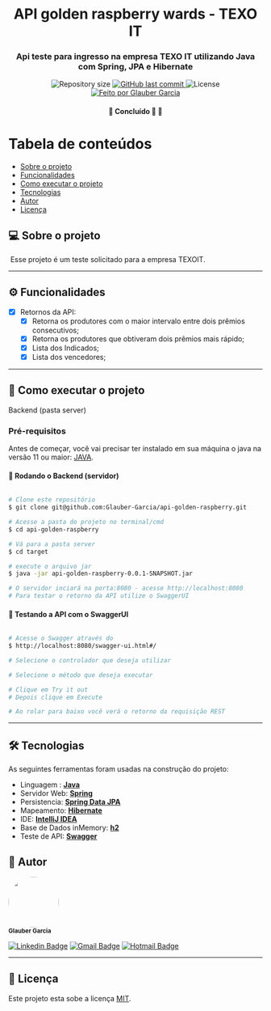 <h1 align="center">
    API golden raspberry wards - TEXO IT
</h1>

<h3 align="center">
    Api teste para ingresso na empresa TEXO IT utilizando Java com Spring, JPA e Hibernate
</h3>

<p align="center">
  <img alt="Repository size" src="https://img.shields.io/github/repo-size/Glauber-Garcia/api-golden-raspberry?style=for-the-badge&logo=appveyor">

  <a href="https://github.com/Glauber-Garcia/api-golden-raspberry/commits/master?style=for-the-badge&logo=appveyor">
    <img alt="GitHub last commit" src="https://img.shields.io/github/last-commit/Glauber-Garcia/api-golden-raspberry?style=for-the-badge&logo=appveyor">
  </a>

   <img alt="License" src="https://img.shields.io/badge/license-MIT-brightgreen?style=for-the-badge&logo=appveyor">

  <a href="https://rocketseat.com.br">
    <img alt="Feito por Glauber Garcia" src="https://img.shields.io/badge/feito%20por-Glauber Garcia-blue?style=for-the-badge&logo=appveyor">
  </a>



</p>

<h4 align="center">
	🚧   Concluído 🚀 🚧
</h4>

Tabela de conteúdos
=================
<!--ts-->
* [Sobre o projeto](#-sobre-o-projeto)
* [Funcionalidades](#-funcionalidades)
* [Como executar o projeto](#-como-executar-o-projeto)
* [Tecnologias](#-tecnologias)
* [Autor](#-autor)
* [Licença](#user-content--licença)
<!--te-->


## 💻 Sobre o projeto

️ Esse projeto é um teste solicitado para a empresa TEXOIT.

---

## ⚙️ Funcionalidades

- [x] Retornos da API:
    - [x] Retorna os produtores com o maior intervalo entre dois prêmios consecutivos;
    - [x] Retorna os produtores que obtiveram dois prêmios mais rápido;
    - [x] Lista dos Indicados;
    - [x] Lista dos vencedores;

---

## 🚀 Como executar o projeto

Backend (pasta server)

### Pré-requisitos

Antes de começar, você vai precisar ter instalado em sua máquina o java na versão 11 ou maior:
[JAVA](https://www.oracle.com/br/java/technologies/javase/jdk11-archive-downloads.html).

#### 🎲 Rodando o Backend (servidor)

```bash

# Clone este repositório
$ git clone git@github.com:Glauber-Garcia/api-golden-raspberry.git

# Acesse a pasta do projeto no terminal/cmd
$ cd api-golden-raspberry

# Vá para a pasta server
$ cd target

# execute o arquivo jar
$ java -jar api-golden-raspberry-0.0.1-SNAPSHOT.jar 

# O servidor inciará na porta:8080 - acesse http://localhost:8080 
# Para testar o retorno da API utilize o SwaggerUI

```
#### 🎲 Testando a API com o SwaggerUI
```bash

# Acesse o Swagger através do 
$ http://localhost:8080/swagger-ui.html#/

# Selecione o controlador que deseja utilizar

# Selecione o método que deseja executar

# Clique em Try it out
# Depois clique em Execute 

# Ao rolar para baixo você verá o retorno da requisição REST

```

---

## 🛠 Tecnologias

As seguintes ferramentas foram usadas na construção do projeto:

- Linguagem : **[Java](https://www.oracle.com/br/java/technologies/javase/jdk11-archive-downloads.html)**
- Servidor Web:  **[Spring](https://spring.io//)**
- Persistencia:  **[Spring Data JPA](https://spring.io/projects/spring-data-jpa)**
- Mapeamento:  **[Hibernate](https://hibernate.org/)**
- IDE:  **[IntelliJ IDEA](https://www.jetbrains.com/pt-br/idea/)**
- Base de Dados inMemory: **[h2](https://h2database.com/html/main.html)**
- Teste de API:  **[Swagger](https://swagger.io/)**



## 🦸 Autor


 <img style="border-radius: 50%;" src="https://avatars.githubusercontent.com/u/39419369?v=4" width="100px;" alt=""/>
 <br />
 <sub><b>Glauber Garcia</b></sub>
 <br />

[![Linkedin Badge](https://img.shields.io/badge/-Glauber-blue?style=flat-square&logo=Linkedin&logoColor=white&link=https://www.linkedin.com/in/glauber-lucas-garcia-correa-leite-33390b158/)](https://www.linkedin.com/in/glauber-lucas-garcia-correa-leite-33390b158/)
[![Gmail Badge](https://img.shields.io/badge/-glaubercorreagarcia@gmail.com-c14438?style=flat-square&logo=Gmail&logoColor=white&link=mailto:glaubercorreagarcia@gmail.com)](mailto:glaubercorreagarcia@gmail.com)
[![Hotmail Badge](https://img.shields.io/badge/-glaubercorreagarcia@hotmail.com.com-c14438?style=flat-square&logo=Outlook&logoColor=blue&link=mailto:glaubercorreagarcia@gmail.com)](mailto:glaubercorreagarcia@gmail.com)

---

## 📝 Licença

Este projeto esta sobe a licença [MIT](./LICENSE).

